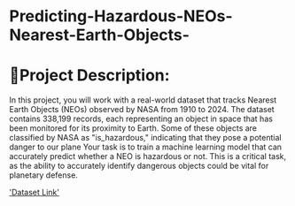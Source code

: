 # Predicting-Hazardous-NEOs-Nearest-Earth-Objects-

# 📌Project Description:
In this project, you will work with a real-world dataset that tracks Nearest Earth Objects (NEOs)
observed by NASA from 1910 to 2024. The dataset contains 338,199 records, each representing
an object in space that has been monitored for its proximity to Earth. Some of these objects are
classified by NASA as "is_hazardous," indicating that they pose a potential danger to our plane
Your task is to train a machine learning model that can accurately predict whether a NEO is
hazardous or not. This is a critical task, as the ability to accurately identify dangerous objects
could be vital for planetary defense.

['Dataset Link'](https://www.kaggle.com/datasets/ivansher/nasa-nearest-earth-objects-1910-2024/data)
